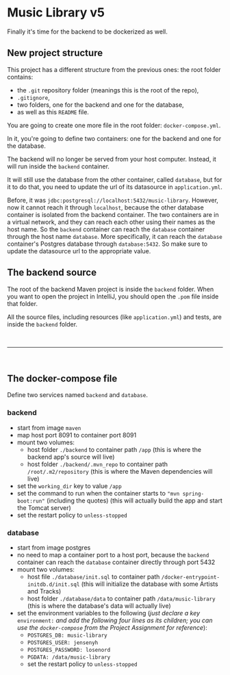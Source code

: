 
# Music Library v5

Finally it's time for the backend to be dockerized as well.

## New project structure

This project has a different structure from the previous ones: the root folder contains:
- the `.git` repository folder (meanings this is the root of the repo),
- `.gitignore`,
- two folders, one for the backend and one for the database,
- as well as this `README` file.

You are going to create one more file in the root folder: `docker-compose.yml`.

In it, you're going to define two containers: one for the backend and one for the database.

The backend will no longer be served from your host computer. Instead, it will run inside the `backend` container.

It will still use the database from the other container, called `database`, but for it to do that, you need to update the url of its datasource in `application.yml`.

Before, it was `jdbc:postgresql://localhost:5432/music-library`. However, now it cannot reach it through `localhost`, because the other database container is isolated from the backend container. The two containers are in a virtual network, and they can reach each other using their names as the host name. So the `backend` container can reach the `database` container through the host name `database`. More specifically, it can reach the `database` container's Postgres database through `database:5432`. So make sure to update the datasource url to the appropriate value.

## The backend source

The root of the backend Maven project is inside the `backend` folder. When you want to open the project in IntelliJ, you should open the `.pom` file inside that folder.

All the source files, including resources (like `application.yml`) and tests, are inside the `backend` folder.

<br/>

---

<br/>

## The docker-compose file

Define two services named `backend` and `database`.

### **backend**
- start from image `maven`
- map host port 8091 to container port 8091
- mount two volumes:
  - host folder `./backend` to container path `/app` (this is where the backend app's source will live)
  - host folder `./backend/.mvn_repo` to container path `/root/.m2/repository` (this is where the Maven dependencies will live)
- set the `working_dir` key to value `/app`
- set the command to run when the container starts to `"mvn spring-boot:run"` (including the quotes) (this will actually build the app and start the Tomcat server)
- set the restart policy to `unless-stopped`

### **database**
- start from image postgres
- no need to map a container port to a host port, because the `backend` container can reach the `database` container directly through port 5432
- mount two volumes:
  - host file `./database/init.sql` to container path `/docker-entrypoint-initdb.d/init.sql` (this will initialize the database with some Artists and Tracks)
  - host folder `./database/data` to container path `/data/music-library` (this is where the database's data will actually live)
- set the environment variables to the following (*just declare a key* `environment:` *and add the following four lines as its children; you can use the `docker-compose` from the Project Assignment for reference*):
  - `POSTGRES_DB: music-library`
  - `POSTGRES_USER: jensenyh`
  - `POSTGRES_PASSWORD: losenord`
  - `PGDATA: /data/music-library`
  - set the restart policy to `unless-stopped`